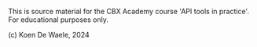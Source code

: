 This is source material for the CBX Academy course 'API tools in practice'.
For educational purposes only.

(c) Koen De Waele, 2024
